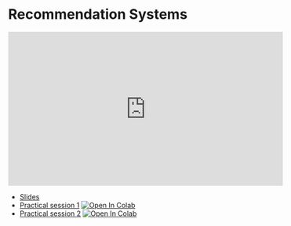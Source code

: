 # Recommendation Systems

<iframe width="560" height="315" src="https://www.youtube.com/embed/VIUq9PP6h-w" title="YouTube video player" frameborder="0" allow="accelerometer; autoplay; clipboard-write; encrypted-media; gyroscope; picture-in-picture" allowfullscreen></iframe>

*   [Slides](slides/Recommendation_System.pdf)
*   [Practical session 1](https://github.com/wikistat/AI-Frameworks/tree/master/RecomendationSystem/surprise.ipynb)
[![Open In Colab](https://colab.research.google.com/assets/colab-badge.svg)](https://colab.research.google.com/github/wikistat/AI-Frameworks/blob/master/RecomendationSystem/surprise.ipynb)
*   [Practical session 2](https://github.com/wikistat/AI-Frameworks/tree/master/RecomendationSystem/tensorflow.ipynb)
[![Open In Colab](https://colab.research.google.com/assets/colab-badge.svg)](https://colab.research.google.com/github/wikistat/AI-Frameworks/blob/master/RecomendationSystem/tensorflow.ipynb)
